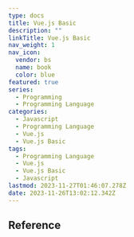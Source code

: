 ```yaml
---
type: docs
title: Vue.js Basic
description: ""
linkTitle: Vue.js Basic
nav_weight: 1
nav_icon:
  vendor: bs
  name: book
  color: blue
featured: true
series:
  - Programming
  - Programming Language
categories:
  - Javascript
  - Programming Language
  - Vue.js
  - Vue.js Basic
tags:
  - Programming Language
  - Vue.js
  - Vue.js Basic
  - Javascript
lastmod: 2023-11-27T01:46:07.278Z
date: 2023-11-26T13:02:12.342Z
---
```


## Reference
